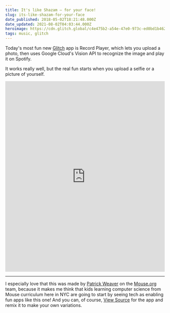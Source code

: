 ```yaml
---
title: It's like Shazam — for your face!
slug: its-like-shazam-for-your-face
date_published: 2018-05-02T18:21:48.000Z
date_updated: 2021-08-02T04:03:44.000Z
heroimage: https://cdn.glitch.global/c4e475b2-a54e-47e0-973c-ed0bd1b46262/record-player.jpg?v=1669625212456
tags: music, glitch
---
```


Today's most fun new [Glitch](https://glitch.com/) app is Record Player, which lets you upload a photo, then uses Google Cloud's Vision API to recognize the image and play it on Spotify.

It works really well, but the real fun starts when you upload a selfie or a picture of yourself.

<div class="glitch-embed-wrap" style="height: 600px; width: 100%;">
  <iframe src="https://glitch.com/embed/#!/embed/record-player?path=README.md&previewSize=100&previewFirst=true&sidebarCollapsed=true" alt="record-player on glitch" style="height: 100%; width: 100%; border: 0;"></iframe>
</div>

---

I especially love that this was made by [Patrick Weaver](https://twitter.com/patrickweave_r) on the [Mouse.org](https://mouse.org) team, because it makes me think that kids learning computer science from Mouse curriculum here in NYC are going to start by seeing tech as enabling fun apps like this one! And you can, of course, [View Source](https://glitch.com/edit/#!/record-player?path=README.md:1:0) for the app and remix it to make your own variations.
